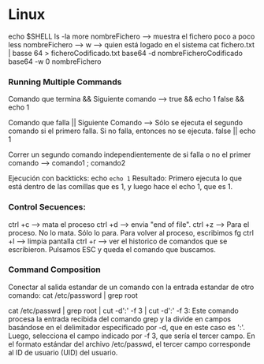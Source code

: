 # Linux

echo $SHELL
ls -la
more nombreFichero --> muestra el fichero poco a poco
less nombreFichero -->
w --> quien está logado en el sistema
cat fichero.txt | basse 64 > ficheroCodificado.txt
base64 -d nombreFicheroCodificado 
base64 -w 0 nombreFichero


### Running Multiple Commands

Comando que termina && Siguiente comando -->
true && echo 1
false && echo 1

Comando que falla || Siguiente Comando --> Sólo se ejecuta el segundo comando si el primero falla. Si no falla, entonces no se ejecuta.
false || echo 1

Correr un segundo comando independientemente de si falla o no el primer comando -->
comando1 ; comando2

Ejecución con backticks:
echo `echo 1`
Resultado: Primero ejecuta lo que está dentro de las comillas que es 1, y luego hace el echo 1, que es 1.


### Control Secuences:
ctrl +c --> mata el proceso
ctrl +d --> envia "end of file".
ctrl +z --> Para el proceso. No lo mata. Sólo lo para. Para volver al proceso, escribimos fg
ctrl +l --> limpia pantalla
ctrl +r --> ver el historico de comandos que se escribieron. Pulsamos ESC y queda el comando que buscamos.


### Command Composition
Conectar al salida estandar de un comando con la entrada estandar de otro comando:
cat /etc/password | grep root

cat /etc/passwd | grep root | cut -d':' -f 3 
| cut -d':' -f 3: Este comando procesa la entrada recibida del comando grep y la divide en campos basándose en el delimitador especificado por -d, que en este caso es ':'. Luego, selecciona el campo indicado por -f 3, que sería el tercer campo. En el formato estándar del archivo /etc/passwd, el tercer campo corresponde al ID de usuario (UID) del usuario.


